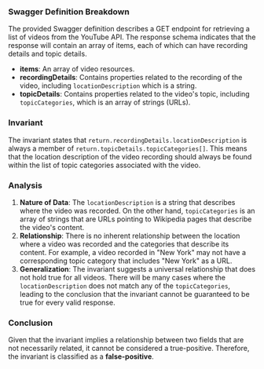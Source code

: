 ### Swagger Definition Breakdown
The provided Swagger definition describes a GET endpoint for retrieving a list of videos from the YouTube API. The response schema indicates that the response will contain an array of items, each of which can have recording details and topic details. 

- **items**: An array of video resources. 
- **recordingDetails**: Contains properties related to the recording of the video, including `locationDescription` which is a string. 
- **topicDetails**: Contains properties related to the video's topic, including `topicCategories`, which is an array of strings (URLs).

### Invariant
The invariant states that `return.recordingDetails.locationDescription` is always a member of `return.topicDetails.topicCategories[]`. This means that the location description of the video recording should always be found within the list of topic categories associated with the video.

### Analysis
1. **Nature of Data**: The `locationDescription` is a string that describes where the video was recorded. On the other hand, `topicCategories` is an array of strings that are URLs pointing to Wikipedia pages that describe the video's content. 
2. **Relationship**: There is no inherent relationship between the location where a video was recorded and the categories that describe its content. For example, a video recorded in "New York" may not have a corresponding topic category that includes "New York" as a URL. 
3. **Generalization**: The invariant suggests a universal relationship that does not hold true for all videos. There will be many cases where the `locationDescription` does not match any of the `topicCategories`, leading to the conclusion that the invariant cannot be guaranteed to be true for every valid response.

### Conclusion
Given that the invariant implies a relationship between two fields that are not necessarily related, it cannot be considered a true-positive. Therefore, the invariant is classified as a **false-positive**.
